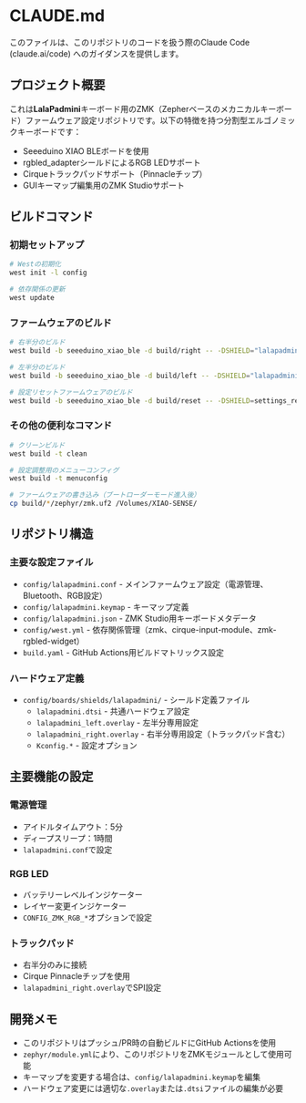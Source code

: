 # CLAUDE.md

このファイルは、このリポジトリのコードを扱う際のClaude Code (claude.ai/code) へのガイダンスを提供します。

## プロジェクト概要

これは**LalaPadmini**キーボード用のZMK（Zepherベースのメカニカルキーボード）ファームウェア設定リポジトリです。以下の特徴を持つ分割型エルゴノミックキーボードです：

- Seeeduino XIAO BLEボードを使用
- rgbled_adapterシールドによるRGB LEDサポート
- Cirqueトラックパッドサポート（Pinnacleチップ）
- GUIキーマップ編集用のZMK Studioサポート

## ビルドコマンド

### 初期セットアップ

```bash
# Westの初期化
west init -l config

# 依存関係の更新
west update
```

### ファームウェアのビルド

```bash
# 右半分のビルド
west build -b seeeduino_xiao_ble -d build/right -- -DSHIELD="lalapadmini_right rgbled_adapter" -DZMK_EXTRA_MODULES="/path/to/zmk-rgbled-widget;/path/to/cirque-input-module"

# 左半分のビルド
west build -b seeeduino_xiao_ble -d build/left -- -DSHIELD="lalapadmini_left rgbled_adapter" -DZMK_EXTRA_MODULES="/path/to/zmk-rgbled-widget;/path/to/cirque-input-module"

# 設定リセットファームウェアのビルド
west build -b seeeduino_xiao_ble -d build/reset -- -DSHIELD=settings_reset
```

### その他の便利なコマンド

```bash
# クリーンビルド
west build -t clean

# 設定調整用のメニューコンフィグ
west build -t menuconfig

# ファームウェアの書き込み（ブートローダーモード進入後）
cp build/*/zephyr/zmk.uf2 /Volumes/XIAO-SENSE/
```

## リポジトリ構造

### 主要な設定ファイル

- `config/lalapadmini.conf` - メインファームウェア設定（電源管理、Bluetooth、RGB設定）
- `config/lalapadmini.keymap` - キーマップ定義
- `config/lalapadmini.json` - ZMK Studio用キーボードメタデータ
- `config/west.yml` - 依存関係管理（zmk、cirque-input-module、zmk-rgbled-widget）
- `build.yaml` - GitHub Actions用ビルドマトリックス設定

### ハードウェア定義

- `config/boards/shields/lalapadmini/` - シールド定義ファイル
  - `lalapadmini.dtsi` - 共通ハードウェア設定
  - `lalapadmini_left.overlay` - 左半分専用設定
  - `lalapadmini_right.overlay` - 右半分専用設定（トラックパッド含む）
  - `Kconfig.*` - 設定オプション

## 主要機能の設定

### 電源管理

- アイドルタイムアウト：5分
- ディープスリープ：1時間
- `lalapadmini.conf`で設定

### RGB LED

- バッテリーレベルインジケーター
- レイヤー変更インジケーター
- `CONFIG_ZMK_RGB_*`オプションで設定

### トラックパッド

- 右半分のみに接続
- Cirque Pinnacleチップを使用
- `lalapadmini_right.overlay`でSPI設定

## 開発メモ

- このリポジトリはプッシュ/PR時の自動ビルドにGitHub Actionsを使用
- `zephyr/module.yml`により、このリポジトリをZMKモジュールとして使用可能
- キーマップを変更する場合は、`config/lalapadmini.keymap`を編集
- ハードウェア変更には適切な`.overlay`または`.dtsi`ファイルの編集が必要
